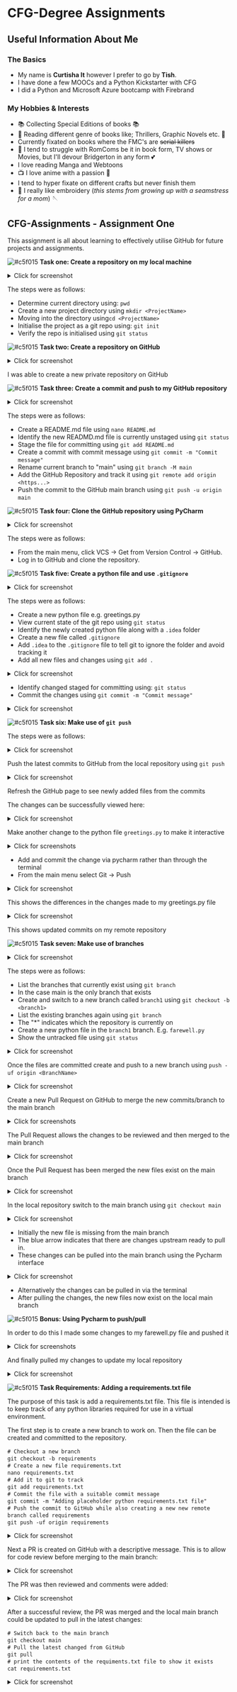 # CFG-Degree Assignments

## Useful Information About Me

### The Basics

- My name is **Curtisha It** however I prefer to go by **Tish**.
- I have done a few MOOCs and a Python Kickstarter with CFG
- I did a Python and Microsoft Azure bootcamp with Firebrand

### My Hobbies & Interests
- :books: Collecting Special Editions of books :books:
- :open_book: Reading different genre of books like; Thrillers, Graphic Novels etc. :open_book:
- Currently fixated on books where the FMC's are ~~serial killers~~
- :heartbeat: I tend to struggle with RomComs be it in book form, TV shows or Movies, but I'll devour Bridgerton in any form :two_hearts:
- I love reading Manga and Webtoons
- :tv: I love anime with a passion :lantern:
- I tend to hyper fixate on different crafts but never finish them
- :thread: I really like embroidery (*this stems from growing up with a seamstress for a mom*) :sewing_needle:


## CFG-Assignments - Assignment One
This assignment is all about learning to effectively utilise GitHub for future 
projects and assignments.

![#c5f015](https://placehold.co/15x15/c5f015/c5f015.png) **Task one: Create a repository on my local machine**
<details><summary>Click for screenshot</summary>

![Screenshot01.png](Assignment1Screenshots%2FScreenshot01.png)

</details>

The steps were as follows:
+ Determine current directory using: `pwd`
+ Create a new project directory using `mkdir <ProjectName>`
+ Moving into the directory using`cd <ProjectName>`
+ Initialise the project as a git repo using: `git init`
+ Verify the repo is initialised using `git status`

![#c5f015](https://placehold.co/15x15/c5f015/c5f015.png) **Task two: Create a repository on GitHub**
<details><summary>Click for screenshot</summary>

![Screenshot03.png](Assignment1Screenshots%2FScreenshot03.png)

</details>

I was able to create a new private repository on GitHub

![#c5f015](https://placehold.co/15x15/c5f015/c5f015.png) **Task three: Create a commit and push to my GitHub repository**
<details><summary>Click for screenshot</summary>

![Screenshot02.png](Assignment1Screenshots%2FScreenshot02.png)

</details>

The steps were as follows:
+ Create a README.md file using `nano README.md`
+ Identify the new READMD.md file is currently unstaged using `git status`
+ Stage the file for committing using `git add README.md` 
+ Create a commit with commit message using `git commit -m "Commit message"` 
+ Rename current branch to "main" using `git branch -M main`
+ Add the GitHub Repository and track it using `git remote add origin <https...>` 
+ Push the commit to the GitHub main branch using `git push -u origin main`


![#c5f015](https://placehold.co/15x15/c5f015/c5f015.png) **Task four: Clone the GitHub repository using PyCharm**
<details><summary>Click for screenshot</summary>

![Screenshot04.png](Assignment1Screenshots%2FScreenshot04.png)

</details>

The steps were as follows:
+ From the main menu, click VCS -> Get from Version Control -> GitHub.
+ Log in to GitHub and clone the repository.

![#c5f015](https://placehold.co/15x15/c5f015/c5f015.png) **Task five: Create a python file and use `.gitignore`**
<details><summary>Click for screenshot</summary>

![Screenshot05.png](Assignment1Screenshots%2FScreenshot05.png)

</details>

The steps were as follows:
+ Create a new python file e.g. greetings.py
+ View current state of the git repo using `git status`
+ Identify the newly created python file along with a `.idea` folder
+ Create a new file called `.gitignore`
+ Add `.idea` to the `.gitignore` file to tell git to ignore the folder and avoid tracking it
+ Add all new files and changes using `git add .` 
<details><summary>Click for screenshot</summary>

![Screenshot06.png](Assignment1Screenshots%2FScreenshot06.png)

</details>

+ Identify changed staged for committing using: `git status`
+ Commit the changes using `git commit -m "Commit message"`
<details><summary>Click for screenshot</summary>

![Screenshot07.png](Assignment1Screenshots%2FScreenshot07.png)

</details>

![#c5f015](https://placehold.co/15x15/c5f015/c5f015.png) **Task six: Make use of `git push`**

The steps were as follows:

<details><summary>Click for screenshot</summary>

![Screenshot08.png](Assignment1Screenshots%2FScreenshot08.png)

</details>

Push the latest commits to GitHub from the local repository using `git push`

<details><summary>Click for screenshot</summary>

![Screenshot09.png](Assignment1Screenshots%2FScreenshot09.png)

</details>

Refresh the GitHub page to see newly added files from the commits

The changes can be successfully viewed here:

<details><summary>Click for screenshot</summary>

![Screenshot10.png](Assignment1Screenshots%2FScreenshot10.png)

</details>

Make another change to the python file `greetings.py` to make it interactive

<details><summary>Click for screenshots</summary>

![Screenshot11.png](Assignment1Screenshots%2FScreenshot11.png)
![Screenshot12.png](Assignment1Screenshots%2FScreenshot12.png)

</details>

+ Add and commit the change via pycharm rather than through the terminal
+ From the main menu select Git -> Push


<details><summary>Click for screenshot</summary>

![Screenshot13.png](Assignment1Screenshots%2FScreenshot13.png)

</details>

This shows the differences in the changes made to my greetings.py file

<details><summary>Click for screenshot</summary>

![Screenshot14.png](Assignment1Screenshots%2FScreenshot14.png)

</details>

This shows updated commits on my remote repository

![#c5f015](https://placehold.co/15x15/c5f015/c5f015.png) **Task seven: Make use of branches**
<details><summary>Click for screenshot</summary>

![Screenshot15.png](Assignment1Screenshots%2FScreenshot15.png)

</details>

The steps were as follows:
+ List the branches that currently exist using `git branch`
+ In the case main is the only branch that exists
+ Create and switch to a new branch called `branch1` using `git checkout -b <branch1>`
+ List the existing branches again using `git branch`
+ The "*" indicates which the repository is currently on 
+ Create a new python file in the `branch1` branch. E.g. `farewell.py`
+ Show the untracked file using `git status`
<details><summary>Click for screenshot</summary>

![Screenshot16.png](Assignment1Screenshots%2FScreenshot16.png)

</details>

Once the files are committed create and push to a new branch using `push -uf origin <BranchName>`

<details><summary>Click for screenshot</summary>

![Screenshot17.png](Assignment1Screenshots%2FScreenshot17.png)

</details>

Create a new Pull Request on GitHub to merge the new commits/branch to the main branch

<details><summary>Click for screenshots</summary>

![Screenshot18.png](Assignment1Screenshots%2FScreenshot18.png)
![Screenshot19.png](Assignment1Screenshots%2FScreenshot19.png)
![Screenshot20.png](Assignment1Screenshots%2FScreenshot20.png)

</details>

The Pull Request allows the changes to be reviewed and then merged to the main branch

<details><summary>Click for screenshot</summary>

![Screenshot21.png](Assignment1Screenshots%2FScreenshot21.png)

</details>

Once the Pull Request has been merged the new files exist on the main branch

<details><summary>Click for screenshot</summary>

![Screenshot22.png](Assignment1Screenshots%2FScreenshot22.png)

</details>

In the local repository switch to the main branch using `git checkout main`

<details><summary>Click for screenshot</summary>

![Screenshot23.png](Assignment1Screenshots%2FScreenshot23.png)

</details>

+ Initially the new file is missing from the main branch
+ The blue arrow indicates that there are changes upstream ready to pull in.
+ These changes can be pulled into the main branch using the Pycharm interface

<details><summary>Click for screenshot</summary>

![Screenshot24.png](Assignment1Screenshots%2FScreenshot24.png)

</details>

+ Alternatively the changes can be pulled in via the terminal
+ After pulling the changes, the new files now exist on the local main branch

![#c5f015](https://placehold.co/15x15/c5f015/c5f015.png) **Bonus: Using Pycharm to push/pull**

In order to do this I made some changes to my farewell.py file and pushed it
<details><summary>Click for screenshots</summary>

![Screenshot25.png](Assignment1Screenshots%2FScreenshot25.png)
![Screenshot26.png](Assignment1Screenshots%2FScreenshot26.png)
![Screenshot27.png](Assignment1Screenshots%2FScreenshot27.png)

</details>

And finally pulled my changes to update my local repository
<details><summary>Click for screenshot</summary>

![Screenshot28.png](Assignment1Screenshots%2FScreenshot28.png)

</details>


![#c5f015](https://placehold.co/15x15/c5f015/c5f015.png) **Task Requirements: Adding a requirements.txt file**

The purpose of this task is add a requirements.txt file. 
This file is intended is to keep track of any python libraries required for use in a virtual environment.

The first step is to create a new branch to work on. Then the file can be created and committed to the repository.

```commandline
# Checkout a new branch
git checkout -b requirements
# Create a new file requirements.txt
nano requirements.txt
# Add it to git to track
git add requirements.txt
# Commit the file with a suitable commit message
git commit -m "Adding placeholder python requirements.txt file"
# Push the commit to GitHub while also creating a new new remote branch called requirements
git push -uf origin requirements
```
<details><summary>Click for screenshot</summary>

![Requirements1.png](Assignment1Screenshots%2FRequirements1.png)

</details>

Next a PR is created on GitHub with a descriptive message. 
This is to allow for code review before merging to the main branch:

<details><summary>Click for screenshot</summary>

![Requirements2.png](Assignment1Screenshots%2FRequirements2.png)

</details>

The PR was then reviewed and comments were added:

<details><summary>Click for screenshot</summary>

![Requirements3.png](Assignment1Screenshots%2FRequirements3.png)

</details>

After a successful review, the PR was merged and the local main branch could be updated to pull in the latest changes:

```commandline
# Switch back to the main branch
git checkout main
# Pull the latest changed from GitHub
git pull
# print the contents of the requiments.txt file to show it exists
cat requirements.txt
```

<details><summary>Click for screenshot</summary>

![Requirements4.png](Assignment1Screenshots%2FRequirements4.png)

</details>